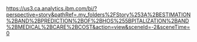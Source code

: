 https://us3.ca.analytics.ibm.com/bi/?perspective=story&pathRef=.my_folders%2FStory%253A%2BESTIMATION%2BAND%2BPREDICTION%2BOF%2BHOS%255BPITALIZATION%2BAND%2BMEDICAL%2BCARE%2BCOST&action=view&sceneId=-2&sceneTime=0
